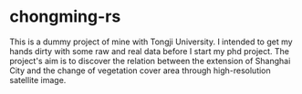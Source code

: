 # chongming-rs
This is a dummy project of mine with Tongji University. I intended to get my hands dirty with some raw and real data before I start my phd project. The project's aim is to discover the relation between the extension of Shanghai City and the change of vegetation cover area through high-resolution satellite image.
